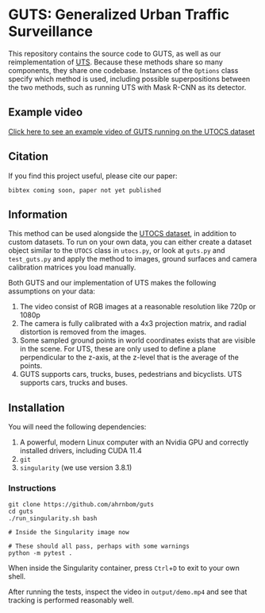 # GUTS: Generalized Urban Traffic Surveillance

This repository contains the source code to GUTS, as well as our reimplementation of [UTS](https://ieeexplore.ieee.org/document/9575140). Because these methods share so many components, they share one codebase. Instances of the `Options` class specify which method is used, including possible superpositions between the two methods, such as running UTS with Mask R-CNN as its detector.

## Example video
[Click here to see an example video of GUTS running on the UTOCS dataset](https://youtu.be/WMUpdCCLJAM)

## Citation
If you find this project useful, please cite our paper: 
```
bibtex coming soon, paper not yet published
```

## Information

This method can be used alongside the [UTOCS dataset](https://github.com/ahrnbom/utocs), in addition to custom datasets. To run on your own data, you can either create a dataset object similar to the `UTOCS` class in `utocs.py`, or look at `guts.py` and `test_guts.py` and apply the method to images, ground surfaces and camera calibration matrices you load manually. 

Both GUTS and our implementation of UTS makes the following assumptions on your data:
1. The video consist of RGB images at a reasonable resolution like 720p or 1080p
1. The camera is fully calibrated with a 4x3 projection matrix, and radial distortion is removed from the images.
2. Some sampled ground points in world coordinates exists that are visible in the scene. For UTS, these are only used to define a plane perpendicular to the z-axis, at the z-level that is the average of the points.
3. GUTS supports cars, trucks, buses, pedestrians and bicyclists. UTS supports cars, trucks and buses.

## Installation
You will need the following dependencies:
1. A powerful, modern Linux computer with an Nvidia GPU and correctly installed drivers, including CUDA 11.4
2. `git`
3. `singularity` (we use version 3.8.1)

### Instructions
```
git clone https://github.com/ahrnbom/guts
cd guts
./run_singularity.sh bash

# Inside the Singularity image now

# These should all pass, perhaps with some warnings
python -m pytest .
```

When inside the Singularity container, press `Ctrl`+`D` to exit to your own shell.

After running the tests, inspect the video in `output/demo.mp4` and see that tracking is performed reasonably well.
